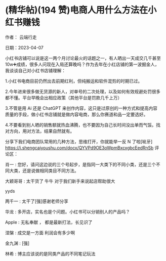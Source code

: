 
# (精华帖)(194 赞)电商人用什么方法在小红书赚钱

作者：  云端行走

日期：2023-04-07

小红书店铺可以说是这一两个月讨论最火的话题之一，有人晒出一天成交几千甚至 10w➕成绩，很多人问现在入局还算晚吗？作为去年在小红店铺的第一波掘金人，我谈谈自己对小红书店铺理解：

1.小红书电商目前仍然出去前期红利，但纯搬运和软件混剪的时期已过。

2.今年进来很多做无货源的新人，对单号的二次处理，以及如何有效规避处罚很多都不懂。平台早晚会出相应政策（其他平台是罚款几千上万）

3.不管是用 Ai 还是 ChatGPT 来创作内容，这只是过原创的一种方式和提高内容质量的手段，做小红书店铺就是做内容电商，那么你赛道和品一定要选好。

4.不要看到别人晒的销售额就热血沸腾，也不要因为自己长时间没出单而气馁。找对方向，用对方法，结果自然就有。

分享下我们电商团队常用的几种方法，思维打开，你就能举一反 N 了啦[呲牙] https://i.shengcaiyoushu.com/docx/QYVPd9OE3oWpmBxcxgbcEedRnSb 评论区：

肖一 : 您好，请问这边说的三个号起步，是指同一大类下的不同小类，还是三个不同大类，还是说做相同类目不同方法。

大颖哥哥 : 太干货了  牛牛  对于我们新手来说起店帮助很大

yyds

两千一 : 太干了[强]感谢老师分享

华龙 : 多开店，实名也是个问题。小红书可以分销别人的产品吗？

Apple : 无私奉献  ，  都是最新打法，长见识了

涅槃 : 成交是一方面  利润会有多少啊

金九渊 : [强]

林希 : 博主应该说的是同类产品的不同笔记玩法
